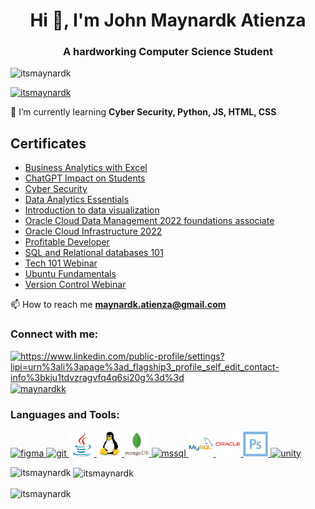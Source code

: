 <h1 align="center">Hi 👋, I'm John Maynardk Atienza</h1>
<h3 align="center">A hardworking Computer Science Student</h3>

<p align="left"> <img src="https://komarev.com/ghpvc/?username=itsmaynardk&label=Profile%20views&color=0e75b6&style=flat" alt="itsmaynardk" /> </p>

<p align="left"> <a href="https://github.com/ryo-ma/github-profile-trophy"><img src="https://github-profile-trophy.vercel.app/?username=itsmaynardk" alt="itsmaynardk" /></a> </p>

🌱 I’m currently learning **Cyber Security, Python, JS, HTML, CSS**
   ## Certificates
- [Business Analytics with Excel](https://drive.google.com/file/d/1nKNjl79L-TV3EmObkgz9yeUjMneCMXp7/view?usp=sharing)
- [ChatGPT Impact on Students](https://drive.google.com/file/d/1yl3ORQY00SsOGw12MTegMA0KO3KV2LGw/view?usp=sharing)
- [Cyber Security](https://drive.google.com/file/d/1oS3jbNm_3sEtwmgwqGaVaY2qcVK97iPw/view?usp=sharing)
- [Data Analytics Essentials](https://drive.google.com/file/d/1RUsyDiSsqNAK0Y97LK6vlb-Kf9kAqUli/view?usp=sharing)
- [Introduction to data visualization](https://drive.google.com/file/d/1DhsGSbCAI3-CGH2K_Hfr67D8hSm6zziE/view?usp=sharing)
- [Oracle Cloud Data Management 2022 foundations associate](https://drive.google.com/file/d/1AqQNdYjfn35Y_BvgDID_69FggAgHVwcK/view?usp=sharing)
- [Oracle Cloud Infrastructure 2022](https://drive.google.com/file/d/1vkA-I068KFChWC3aMNF4Lxj96ficf0Po/view?usp=sharing)
- [Profitable Developer](https://drive.google.com/file/d/1IJLURBtGE5aD_AZkzTGGOKkvY5RuOGzy/view?usp=sharing)
- [SQL and Relational databases 101](https://drive.google.com/file/d/1zgxK12UYkGCmlrQCQ3vyt58hf8MzXWtH/view?usp=sharing)
- [Tech 101 Webinar](https://drive.google.com/file/d/1GyfvhgCB-EXATCCJ-WmtkFgNipHOo0hS/view?usp=sharing)
- [Ubuntu Fundamentals](https://drive.google.com/file/d/1RhiZL-hei0cIQtQivqwF87w8NtmC6Ivw/view?usp=sharing)
- [Version Control Webinar](https://drive.google.com/file/d/1k_FLfp7x_Yx00dXy9NQGHu3ihUcXqrSY/view?usp=sharing)

📫 How to reach me **maynardk.atienza@gmail.com**

<h3 align="left">Connect with me:</h3>
<p align="left">
<a href="https://linkedin.com/in/https://www.linkedin.com/public-profile/settings?lipi=urn%3ali%3apage%3ad_flagship3_profile_self_edit_contact-info%3bkju1tdvzragvfq4q6si20g%3d%3d" target="blank"><img align="center" src="https://raw.githubusercontent.com/rahuldkjain/github-profile-readme-generator/master/src/images/icons/Social/linked-in-alt.svg" alt="https://www.linkedin.com/public-profile/settings?lipi=urn%3ali%3apage%3ad_flagship3_profile_self_edit_contact-info%3bkju1tdvzragvfq4q6si20g%3d%3d" height="30" width="40" /></a>
<a href="https://fb.com/maynardkk" target="blank"><img align="center" src="https://raw.githubusercontent.com/rahuldkjain/github-profile-readme-generator/master/src/images/icons/Social/facebook.svg" alt="maynardkk" height="30" width="40" /></a>
</p>

<h3 align="left">Languages and Tools:</h3>
<p align="left"> <a href="https://www.figma.com/" target="_blank" rel="noreferrer"> <img src="https://www.vectorlogo.zone/logos/figma/figma-icon.svg" alt="figma" width="40" height="40"/> </a> <a href="https://git-scm.com/" target="_blank" rel="noreferrer"> <img src="https://www.vectorlogo.zone/logos/git-scm/git-scm-icon.svg" alt="git" width="40" height="40"/> </a> <a href="https://www.java.com" target="_blank" rel="noreferrer"> <img src="https://raw.githubusercontent.com/devicons/devicon/master/icons/java/java-original.svg" alt="java" width="40" height="40"/> </a> <a href="https://www.linux.org/" target="_blank" rel="noreferrer"> <img src="https://raw.githubusercontent.com/devicons/devicon/master/icons/linux/linux-original.svg" alt="linux" width="40" height="40"/> </a> <a href="https://www.mongodb.com/" target="_blank" rel="noreferrer"> <img src="https://raw.githubusercontent.com/devicons/devicon/master/icons/mongodb/mongodb-original-wordmark.svg" alt="mongodb" width="40" height="40"/> </a> <a href="https://www.microsoft.com/en-us/sql-server" target="_blank" rel="noreferrer"> <img src="https://www.svgrepo.com/show/303229/microsoft-sql-server-logo.svg" alt="mssql" width="40" height="40"/> </a> <a href="https://www.mysql.com/" target="_blank" rel="noreferrer"> <img src="https://raw.githubusercontent.com/devicons/devicon/master/icons/mysql/mysql-original-wordmark.svg" alt="mysql" width="40" height="40"/> </a> <a href="https://www.oracle.com/" target="_blank" rel="noreferrer"> <img src="https://raw.githubusercontent.com/devicons/devicon/master/icons/oracle/oracle-original.svg" alt="oracle" width="40" height="40"/> </a> <a href="https://www.photoshop.com/en" target="_blank" rel="noreferrer"> <img src="https://raw.githubusercontent.com/devicons/devicon/master/icons/photoshop/photoshop-line.svg" alt="photoshop" width="40" height="40"/> </a> <a href="https://unity.com/" target="_blank" rel="noreferrer"> <img src="https://www.vectorlogo.zone/logos/unity3d/unity3d-icon.svg" alt="unity" width="40" height="40"/> </a> </p>

<p><img align="left" src="https://github-readme-stats.vercel.app/api/top-langs?username=itsmaynardk&show_icons=true&locale=en&layout=compact" alt="itsmaynardk" /></p>

<p>&nbsp;<img align="center" src="https://github-readme-stats.vercel.app/api?username=itsmaynardk&show_icons=true&locale=en" alt="itsmaynardk" /></p>

<p><img align="center" src="https://github-readme-streak-stats.herokuapp.com/?user=itsmaynardk&" alt="itsmaynardk" /></p>
